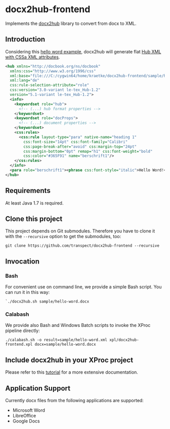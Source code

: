 # docx2hub-frontend
Implements the [docx2hub](https://github.com/transpect/docx2hub) library to convert from docx to XML.

## Introduction

Considering this [hello word example](https://github.com/transpect/docx2hub-frontend/tree/master/sample), docx2hub will generate flat [Hub XML with CSSa XML attributes](http://publishinggeekly.com/wp-content/uploads/2013/01/CSSa.pdf). 

```xml
<hub xmlns="http://docbook.org/ns/docbook" 
  xmlns:css="http://www.w3.org/1996/css"
  xml:base="file:///C:/cygwin64/home/kraetke/docx2hub-frontend/sample/hello-word.hub.xml" 
  xml:lang="de" 
  css:rule-selection-attribute="role"
  css:version="3.0-variant le-tex_Hub-1.2" 
  version="5.1-variant le-tex_Hub-1.2">
  <info>
    <keywordset role="hub">
      <!-- (...) hub format properties -->
    </keywordset>
    <keywordset role="docProps">
      <!-- (...) document properties -->
    </keywordset>
    <css:rules>
      <css:rule layout-type="para" native-name="heading 1" 
        css:font-size="14pt" css:font-family="Calibri" 
        css:page-break-after="avoid" css:margin-top="24pt" 
        css:margin-bottom="0pt" remap="h1" css:font-weight="bold" 
        css:color="#365F91" name="berschrift1"/>
    </css:rules>
  </info>
  <para role="berschrift1"><phrase css:font-style="italic">Hello Word!</phrase></para>
</hub>

```

## Requirements

At least Java 1.7 is required.

## Clone this project

This project depends on Git submodules. Therefore you have to clone it with the `--recursive` option to get the submodules, too:

```
git clone https://github.com/transpect/docx2hub-frontend --recursive
```

## Invocation

### Bash

For convenient use on command line, we provide a simple Bash script. You can run it in this way:
```
`./docx2hub.sh sample/hello-word.docx
```

### Calabash

We provide also Bash and Windows Batch scripts to invoke the XProc pipeline directly:

```
./calabash.sh -o result=sample/hello-word.xml xpl/docx2hub-frontend.xpl docx=sample/hello-word.docx
```

## Include docx2hub in your XProc project

Please refer to this [tutorial](http://transpect.github.io/getting-started.html) for a more extensive documentation.


## Application Support

Currently docx files from the following applications are supported:

* Microsoft Word
* LibreOffice
* Google Docs
